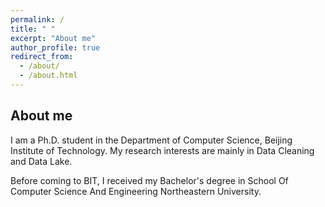 ```yaml
---
permalink: /
title: " "
excerpt: "About me"
author_profile: true
redirect_from: 
  - /about/
  - /about.html
---
```


## About me

I am a Ph.D. student in the Department of Computer Science, Beijing Institute of Technology. My research interests are mainly in Data Cleaning and Data Lake.

Before coming to BIT, I received my Bachelor's degree in School Of Computer Science And Engineering Northeastern University.
